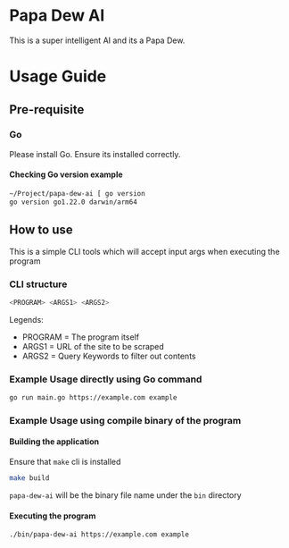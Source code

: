 # Papa Dew AI
This is a super intelligent AI and its a Papa Dew. 

# Usage Guide
## Pre-requisite 
### Go
Please install Go. Ensure its installed correctly. 

#### Checking Go version example
```bash
~/Project/papa-dew-ai [ go version 
go version go1.22.0 darwin/arm64
```

## How to use
This is a simple CLI tools which will accept input args when executing the program
### CLI structure
```bash
<PROGRAM> <ARGS1> <ARGS2>
```
Legends: 
* PROGRAM = The program itself
* ARGS1 = URL of the site to be scraped
* ARGS2 = Query Keywords to filter out contents

### Example Usage directly using Go command
```bash
go run main.go https://example.com example
```

### Example Usage using compile binary of the program
#### Building the application
Ensure that `make` cli is installed
```bash
make build
```
`papa-dew-ai` will be the binary file name under the `bin` directory
#### Executing the program
```bash
./bin/papa-dew-ai https://example.com example
```
